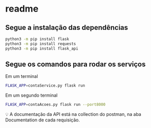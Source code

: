 # readme

## Segue a instalação das dependências

```bash
python3 -m pip install flask
python3 -m pip install requests
python3 -m pip install flask_api
```

## Segue os comandos para rodar os serviços

Em um terminal

```bash
FLASK_APP=contaService.py flask run
```

Em um segundo terminal

```bash
FLASK_APP=contaAcoes.py flask run --port8000
```

<aside>
💡 A documentação da API está na collection do postman, na aba Documentation de cada requisição.

</aside>